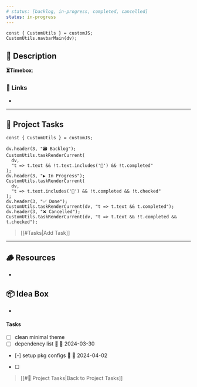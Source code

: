 ```yaml
---
# status: [backlog, in-progress, completed, cancelled]
status: in-progress
---
```


```dataviewjs
const { CustomUtils } = customJS;
CustomUtils.navbarMain(dv);
```

## 📄 Description



**⏳Timebox**: 

### 🔗 Links

- 

---

## 📝 Project Tasks

```dataviewjs
const { CustomUtils } = customJS;

dv.header(3, "🗃️ Backlog");
CustomUtils.taskRenderCurrent(
  dv,
  "t => t.text && !t.text.includes('🛫') && !t.completed"
);
dv.header(3, "▶️ In Progress");
CustomUtils.taskRenderCurrent(
  dv,
  "t => t.text.includes('🛫') && !t.completed && !t.checked"
);
dv.header(3, "✅ Done");
CustomUtils.taskRenderCurrent(dv, "t => t.text && t.completed");
dv.header(3, "❌ Cancelled");
CustomUtils.taskRenderCurrent(dv, "t => t.text && !t.completed && t.checked");
```

> [[#Tasks|Add Task]]

---

## 🪵 Resources

- 

## 📦 Idea Box

- 

#### Tasks

<!-- Tasks: Add all tasks here. Task uses emojis as labels.
- [ ] <task> [⏫] [🛫] [📅 <date>] 
⏫: High priority
🛫: Started 
📅: Due date -->

- [ ] clean minimal theme
- [ ] dependency list 🛫 📅 2024-03-30
- [-] setup pkg configs 🛫 📅 2024-04-02
- [ ] 

> [[#📝 Project Tasks|Back to Project Tasks]]

